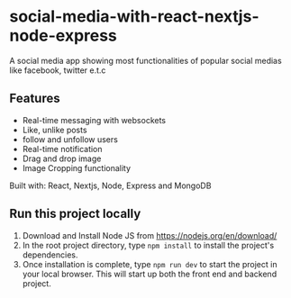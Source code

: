 # social-media-with-react-nextjs-node-express

A social media app showing most functionalities of popular social medias like facebook, twitter e.t.c

## Features
- Real-time messaging with websockets
- Like, unlike posts
- follow and unfollow users
- Real-time notification
- Drag and drop image
- Image Cropping functionality

Built with:
React, Nextjs, Node, Express and MongoDB
## Run this project locally

1. Download and Install Node JS from https://nodejs.org/en/download/
2. In the root project directory, type ```npm install``` to install the project's dependencies.
3. Once installation is complete, type ```npm run dev``` to start the project in your local browser. This will start up both the front end and backend project.
